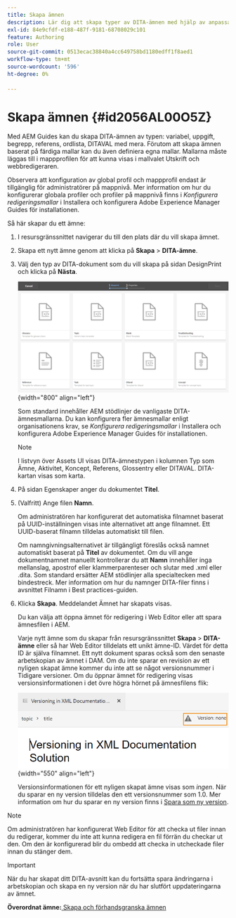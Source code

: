 ```yaml
---
title: Skapa ämnen
description: Lär dig att skapa typer av DITA-ämnen med hjälp av anpassade mallar i AEM.
exl-id: 84e9cfdf-e188-487f-9181-68708029c101
feature: Authoring
role: User
source-git-commit: 0513ecac38840a4cc649758bd1180edff1f8aed1
workflow-type: tm+mt
source-wordcount: '596'
ht-degree: 0%

---
```


# Skapa ämnen {#id2056AL00O5Z}

Med AEM Guides kan du skapa DITA-ämnen av typen: variabel, uppgift, begrepp, referens, ordlista, DITAVAL med mera. Förutom att skapa ämnen baserat på färdiga mallar kan du även definiera egna mallar. Mallarna måste läggas till i mappprofilen för att kunna visas i mallvalet Utskrift och webbredigeraren.

Observera att konfiguration av global profil och mappprofil endast är tillgänglig för administratörer på mappnivå. Mer information om hur du konfigurerar globala profiler och profiler på mappnivå finns i *Konfigurera redigeringsmallar* i Installera och konfigurera Adobe Experience Manager Guides för installationen.

Så här skapar du ett ämne:

1. I resursgränssnittet navigerar du till den plats där du vill skapa ämnet.

1. Skapa ett nytt ämne genom att klicka på **Skapa** \> **DITA-ämne**.

1. Välj den typ av DITA-dokument som du vill skapa på sidan DesignPrint och klicka på **Nästa**.

   ![](images/create_dita_topic.png){width="800" align="left"}

   Som standard innehåller AEM stödlinjer de vanligaste DITA-ämnesmallarna. Du kan konfigurera fler ämnesmallar enligt organisationens krav, se *Konfigurera redigeringsmallar* i Installera och konfigurera Adobe Experience Manager Guides för installationen.

   >[!NOTE]
   >
   > I listvyn över Assets UI visas DITA-ämnestypen i kolumnen Typ som Ämne, Aktivitet, Koncept, Referens, Glossentry eller DITAVAL. DITA-kartan visas som karta.

1. På sidan Egenskaper anger du dokumentet **Titel**.

1. \(Valfritt\) Ange filen **Namn**.

   Om administratören har konfigurerat det automatiska filnamnet baserat på UUID-inställningen visas inte alternativet att ange filnamnet. Ett UUID-baserat filnamn tilldelas automatiskt till filen.

   Om namngivningsalternativet är tillgängligt föreslås också namnet automatiskt baserat på **Titel** av dokumentet. Om du vill ange dokumentnamnet manuellt kontrollerar du att **Namn** innehåller inga mellanslag, apostrof eller klammerparenteser och slutar med .xml eller .dita. Som standard ersätter AEM stödlinjer alla specialtecken med bindestreck. Mer information om hur du namnger DITA-filer finns i avsnittet Filnamn i Best practices-guiden.

1. Klicka **Skapa**. Meddelandet Ämnet har skapats visas.

   Du kan välja att öppna ämnet för redigering i Web Editor eller att spara ämnesfilen i AEM.

   Varje nytt ämne som du skapar från resursgränssnittet **Skapa** \> **DITA-ämne** eller så har Web Editor tilldelats ett unikt ämne-ID. Värdet för detta ID är själva filnamnet. Ett nytt dokument sparas också som den senaste arbetskopian av ämnet i DAM. Om du inte sparar en revision av ett nyligen skapat ämne kommer du inte att se något versionsnummer i Tidigare versioner. Om du öppnar ämnet för redigering visas versionsinformationen i det övre högra hörnet på ämnesfilens flik:

   ![](images/topic-version-none_cs.png){width="550" align="left"}

   Versionsinformationen för ett nyligen skapat ämne visas som *ingen*. När du sparar en ny version tilldelas den ett versionsnummer som 1.0. Mer information om hur du sparar en ny version finns i [Spara som ny version](web-editor-features.md#save-as-new-version-id209ME400GXA).


>[!NOTE]
>
> Om administratören har konfigurerat Web Editor för att checka ut filer innan du redigerar, kommer du inte att kunna redigera en fil förrän du checkar ut den. Om den är konfigurerad blir du ombedd att checka in utcheckade filer innan du stänger dem.

>[!IMPORTANT]
>
> När du har skapat ditt DITA-avsnitt kan du fortsätta spara ändringarna i arbetskopian och skapa en ny version när du har slutfört uppdateringarna av ämnet.

**Överordnat ämne:**[ Skapa och förhandsgranska ämnen](create-preview-topics.md)
